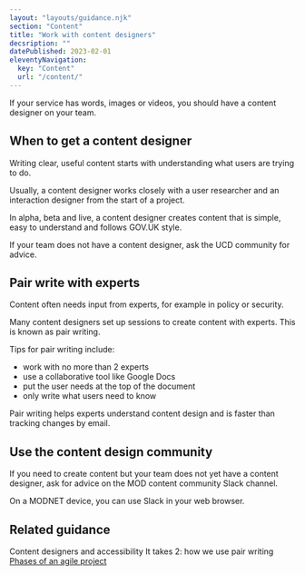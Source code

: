 ```yaml
---
layout: "layouts/guidance.njk"
section: "Content"
title: "Work with content designers"
decsription: ""
datePublished: 2023-02-01
eleventyNavigation:
  key: "Content"
  url: "/content/"
---
```



If your service has words, images or videos, you should have a content designer on your team. 

## When to get a content designer

Writing clear, useful content starts with understanding what users are trying to do. 

Usually, a content designer works closely with a user researcher and an interaction designer from the start of a project. 

In alpha, beta and live, a content designer creates content that is simple, easy to understand and follows GOV.UK style.

If your team does not have a content designer, ask the UCD community for advice. 

## Pair write with experts

Content often needs input from experts, for example in policy or security. 

Many content designers set up sessions to create content with experts. This is known as pair writing.

Tips for pair writing include:

- work with no more than 2 experts
- use a collaborative tool like Google Docs
- put the user needs at the top of the document
- only write what users need to know

Pair writing helps experts understand content design and is faster than tracking changes by email.

## Use the content design community 

If you need to create content but your team does not yet have a content designer, ask for advice on the MOD content community Slack channel. 

On a MODNET device, you can use Slack in your web browser.

## Related guidance

Content designers and accessibility
It takes 2: how we use pair writing
[Phases of an agile project](https://www.gov.uk/service-manual/agile-delivery)
